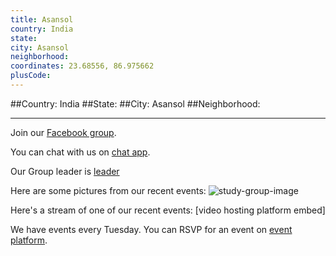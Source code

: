 ```yaml
---
title: Asansol
country: India
state: 
city: Asansol
neighborhood: 
coordinates: 23.68556, 86.975662
plusCode:
---
```


##Country: India
##State: 
##City: Asansol
##Neighborhood: 
*****
Join our [Facebook group](https://www.facebook.com/groups/free.code.camp.asansol).

You can chat with us on [chat app]().

Our Group leader is [leader]()

Here are some pictures from our recent events:
![study-group-image]()

Here's a stream of one of our recent events:
[video hosting platform embed]

We have events every Tuesday. You can RSVP for an event on [event platform]().
